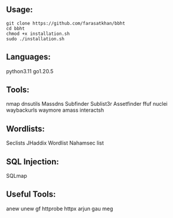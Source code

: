 ## Usage:

```
git clone https://github.com/farasatkhan/bbht
cd bbht
chmod +x installation.sh
sudo ./installation.sh
```

## Languages:

python3.11
go1.20.5

## Tools:

nmap
dnsutils
Massdns
Subfinder
Sublist3r
Assetfinder
ffuf
nuclei
waybackurls
waymore
amass
interactsh

## Wordlists:

Seclists
JHaddix Wordlist
Nahamsec list

## SQL Injection:

SQLmap

## Useful Tools:

anew
unew
gf
httprobe
httpx
arjun
gau
meg
